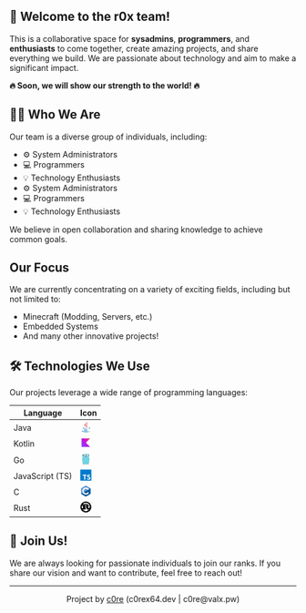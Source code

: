 
## 🚀 Welcome to the r0x team!

This is a collaborative space for **sysadmins**, **programmers**, and **enthusiasts** to come together, create amazing projects, and share everything we build. We are passionate about technology and aim to make a significant impact. 

**🔥 Soon, we will show our strength to the world! 🔥**

## 🧑‍💻 Who We Are

Our team is a diverse group of individuals, including:
*   ⚙️ System Administrators
*   💻 Programmers
*   💡 Technology Enthusiasts
*   ⚙️ System Administrators
*   💻 Programmers
*   💡 Technology Enthusiasts

We believe in open collaboration and sharing knowledge to achieve common goals.

##  Our Focus

We are currently concentrating on a variety of exciting fields, including but not limited to:
*   Minecraft (Modding, Servers, etc.)
*   Embedded Systems
*   And many other innovative projects!


## 🛠️ Technologies We Use

Our projects leverage a wide range of programming languages:

| Language           | Icon |
|--------------------|------|
| Java               | <img src="https://raw.githubusercontent.com/devicons/devicon/master/icons/java/java-original.svg" alt="ja" width="20" height="20"/> |
| Kotlin             | <img src="https://raw.githubusercontent.com/devicons/devicon/master/icons/kotlin/kotlin-original.svg" alt="Kotlin" width="20" height="20"/> |
| Go                 | <img src="https://raw.githubusercontent.com/devicons/devicon/master/icons/go/go-original.svg" alt="Go" width="20" height="20"/>     |
| JavaScript (TS)    | <img src="https://raw.githubusercontent.com/devicons/devicon/master/icons/typescript/typescript-original.svg" alt="TypeScript" width="20" height="20"/> |
| C                  | <img src="https://raw.githubusercontent.com/devicons/devicon/master/icons/c/c-original.svg" alt="C" width="20" height="20"/>       |
| Rust               | <img src="https://raw.githubusercontent.com/devicons/devicon/refs/heads/master/icons/rust/rust-original.svg" alt="Rust" width="20" height="20"/>   |

## 🤝 Join Us!

We are always looking for passionate individuals to join our ranks. If you share our vision and want to contribute, feel free to reach out!

---

<p align="center">
  Project by <a href="https://github.com/c0rex86">c0re</a> (c0rex64.dev | c0re@valx.pw)
</p> 
